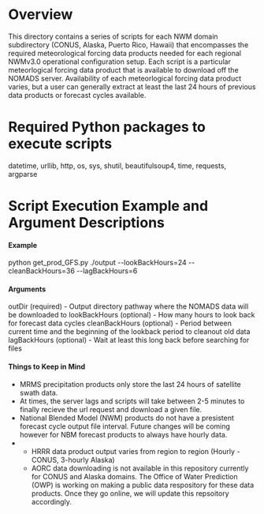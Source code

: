 # Overview
This directory contains a series of scripts for each NWM domain subdirectory (CONUS, Alaska, Puerto Rico, Hawaii) that encompasses the required meteorological forcing data products needed for each regional NWMv3.0 operational configuration setup. Each script is a particular meteorlogical forcing data product that is available to download off the NOMADS server. Availability of each meteorlogical forcing data product varies, but a user can generally extract at least the last 24 hours of previous data products or forecast cycles available. 

# Required Python packages to execute scripts
datetime, urllib, http, os, sys, shutil, beautifulsoup4, time, requests, argparse

# Script Execution Example and Argument Descriptions

#### Example ####
python get_prod_GFS.py ./output --lookBackHours=24 --cleanBackHours=36 --lagBackHours=6

#### Arguments ####
outDir (required) - Output directory pathway where the NOMADS data will be downloaded to
lookBackHours (optional) - How many hours to look back for forecast data cycles
cleanBackHours (optional) - Period between current time and the beginning of the lookback period to cleanout old data
lagBackHours (optional) - Wait at least this long back before searching for files


#### Things to Keep in Mind ####
- MRMS precipitation products only store the last 24 hours of satellite swath data.
- At times, the server lags and scripts will take between 2-5 minutes to finally recieve the url request and download a given file.
- National Blended Model (NWM) products do not have a presistent forecast cycle output file interval. Future changes will be coming however for NBM forecast products to always have hourly data.
- - HRRR data product output varies from region to region (Hourly - CONUS, 3-hourly Alaska)
  - AORC data downloading is not available in this repository currently for CONUS and Alaska domains. The Office of Water Prediction (OWP) is working on making a public data respository for these data products. Once they go online, we will update this repsoitory accordingly. 

